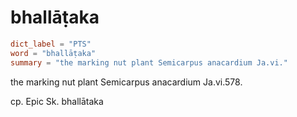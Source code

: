 # bhallāṭaka

``` toml
dict_label = "PTS"
word = "bhallāṭaka"
summary = "the marking nut plant Semicarpus anacardium Ja.vi."
```

the marking nut plant Semicarpus anacardium Ja.vi.578.

cp. Epic Sk. bhallātaka

